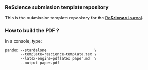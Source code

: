 ### ReScience submission template repository

This is the submission template repository for the
[Re**Science** journal](https://github.com/ReScience/ReScience/wiki).

### How to build the PDF ?

In a console, type:

```
pandoc --standalone                      \
       --template=rescience-template.tex \
       --latex-engine=pdflatex paper.md  \
       --output paper.pdf
```
